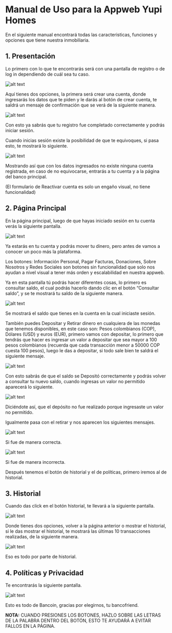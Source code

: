 # Manual de Uso para la Appweb Yupi Homes

En el siguiente manual encontrará todas las caracteristicas, funciones y opciones que tiene nuestra inmobiliaria. 

## 1. Presentación

Lo primero con lo que te encontrarás será con una pantalla de registro o de log in dependiendo de cuál sea tu caso.

![alt text](https://raw.githubusercontent.com/Ago-1107/Inmobiliaria-Tecnicas/main/resources/img/imagen_0.png)

Aquí tienes dos opciones, la primera será crear una cuenta, donde ingresarás los datos que te piden y le darás al botón de crear cuenta, te saldrá un mensaje de confirmación que se verá de la siguiente manera.

![alt text](https://raw.githubusercontent.com/jmc929/Tecnicas-main/main/resources/img/imagen_1.png)

Con esto ya sabrás que tu registro fue completado correctamente y podrás iniciar sesión.

Cuando inicias sesión existe la posibilidad de que te equivoques, si pasa esto, te mostrará lo siguiente.

![alt text](https://raw.githubusercontent.com/jmc929/Tecnicas-main/main/resources/img/imagen_2.png)


Mostrando así que con los datos ingresados no existe ninguna cuenta registrada, en caso de no equivocarse, entrarás a tu cuenta y a la página del banco principal.

(El formulario de Reactivar cuenta es solo un engaño visual, no tiene funcionalidad)

## 2. Página Principal

En la página principal, luego de que hayas iniciado sesión en tu cuenta verás la siguiente pantalla.

![alt text](https://raw.githubusercontent.com/jmc929/Tecnicas-main/main/resources/img/imagen_3.png)


Ya estarás en tu cuenta y podrás mover tu dinero, pero antes de vamos a conocer un poco más la plataforma.

Los botones: Información Personal, Pagar Facturas, Donaciones, Sobre Nosotros y Redes Sociales son botones sin funcionalidad que solo nos ayudan a nivel visual a tener más orden y escalabilidad en nuestra appweb.

Ya en esta pantalla tú podrás hacer diferentes cosas, lo primero es consultar saldo, el cual podrás hacerlo dando clic en el botón “Consultar saldo”, y se te mostrará tu saldo de la siguiente manera.

![alt text](https://raw.githubusercontent.com/jmc929/Tecnicas-main/main/resources/img/imagen_4.png)


Se mostrará el saldo que tienes en la cuenta en la cual iniciaste sesión.

También puedes Depositar y Retirar dinero en cualquiera de las monedas que tenemos disponibles, en este caso son: Pesos colombianos (COP), Dólares (USD) y euros (EUR), primero vamos con depositar, lo primero que tendrás que hacer es ingresar un valor a depositar que sea mayor a 100 pesos colombianos (recuerda que cada transacción menor a 50000 COP cuesta 100 pesos), luego le das a depositar, si todo sale bien te saldrá el siguiente mensaje.

![alt text](https://raw.githubusercontent.com/jmc929/Tecnicas-main/main/resources/img/imagen_5.png)


Con esto sabrás de que el saldo se Depositó correctamente y podrás volver a consultar tu nuevo saldo, cuando ingresas un valor no permitido aparecerá lo siguiente.

![alt text](https://raw.githubusercontent.com/jmc929/Tecnicas-main/main/resources/img/imagen_6.png)


Diciéndote así, que el depósito no fue realizado porque ingresaste un valor no permitido.

Igualmente pasa con el retirar y nos aparecen los siguientes mensajes.

![alt text](https://raw.githubusercontent.com/jmc929/Tecnicas-main/main/resources/img/imagen_7.png)

Si fue de manera correcta.

![alt text](https://raw.githubusercontent.com/jmc929/Tecnicas-main/main/resources/img/imagen_8.png)

Si fue de manera incorrecta.

Después tenemos el botón de historial y el de políticas, primero iremos al de historial.

## 3. Historial

Cuando das click en el botón historial, te llevará a la siguiente pantalla.

![alt text](https://raw.githubusercontent.com/jmc929/Tecnicas-main/main/resources/img/imagen_9.png)


Donde tienes dos opciones, volver a la página anterior o mostrar el historial, si le das mostrar el historial, te mostrará las últimas 10 transacciones realizadas, de la siguiente manera.

![alt text](https://raw.githubusercontent.com/jmc929/Tecnicas-main/main/resources/img/imagen_10.png)


Eso es todo por parte de historial.

## 4. Políticas y Privacidad

Te encontrarás la siguiente pantalla.

![alt text](https://raw.githubusercontent.com/jmc929/Tecnicas-main/main/resources/img/imagen_11.png)


Esto es todo de Bancoin, gracias por elegirnos, tu bancofriend.

**NOTA:** CUANDO PRESIONES LOS BOTONES, HAZLO SOBRE LAS LETRAS DE LA PALABRA DENTRO DEL BOTÓN, ESTO TE AYUDARÁ A EVITAR FALLOS EN LA PÁGINA.

